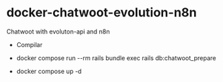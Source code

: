 # docker-chatwoot-evolution-n8n
Chatwoot with evoluton-api and n8n

 - Compilar

- docker compose run --rm rails bundle exec rails db:chatwoot_prepare
- docker compose up -d

